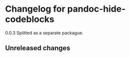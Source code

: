 # Changelog for pandoc-hide-codeblocks

0.0.3	Splitted as a separate packague.

## Unreleased changes
